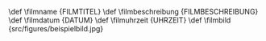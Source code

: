 \def \filmname {FILMTITEL}
\def \filmbeschreibung {FILMBESCHREIBUNG}
\def \filmdatum {DATUM}
\def \filmuhrzeit {UHRZEIT}
\def \filmbild {src/figures/beispielbild.jpg}
